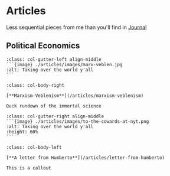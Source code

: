 # Articles

Less sequential pieces from me than you'll find in [Journal](./journal)

## Political Economics

````{div}
:class: col-gutter-left align-middle
```{image} ./articles/images/marx-veblen.jpg
:alt: Taking over the world y'all
```
````
````{div}
:class: col-body-right

[**Marxism-Veblenism**](/articles/marxism-veblenism)

Quck rundown of the immortal science
````

````{div}
:class: col-gutter-right align-middle
```{image} ./articles/images/to-the-cowards-at-nyt.png
:alt: Taking over the world y'all
:height: 60%
```
````
````{div}
:class: col-body-left

[**A letter from Humberto**](/articles/letter-from-humberto)

This is a callout
````
